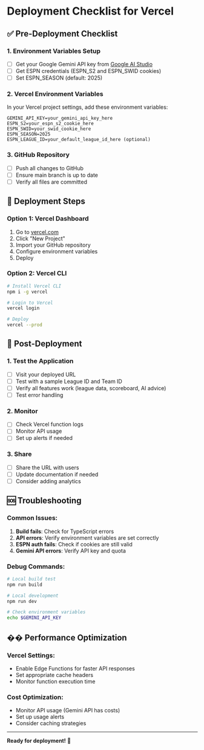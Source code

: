 # Deployment Checklist for Vercel

## ✅ Pre-Deployment Checklist

### 1. Environment Variables Setup
- [ ] Get your Google Gemini API key from [Google AI Studio](https://makersuite.google.com/app/apikey)
- [ ] Get ESPN credentials (ESPN_S2 and ESPN_SWID cookies)
- [ ] Set ESPN_SEASON (default: 2025)

### 2. Vercel Environment Variables
In your Vercel project settings, add these environment variables:

```
GEMINI_API_KEY=your_gemini_api_key_here
ESPN_S2=your_espn_s2_cookie_here
ESPN_SWID=your_swid_cookie_here
ESPN_SEASON=2025
ESPN_LEAGUE_ID=your_default_league_id_here (optional)
```

### 3. GitHub Repository
- [ ] Push all changes to GitHub
- [ ] Ensure main branch is up to date
- [ ] Verify all files are committed

## 🚀 Deployment Steps

### Option 1: Vercel Dashboard
1. Go to [vercel.com](https://vercel.com)
2. Click "New Project"
3. Import your GitHub repository
4. Configure environment variables
5. Deploy

### Option 2: Vercel CLI
```bash
# Install Vercel CLI
npm i -g vercel

# Login to Vercel
vercel login

# Deploy
vercel --prod
```

## 🔧 Post-Deployment

### 1. Test the Application
- [ ] Visit your deployed URL
- [ ] Test with a sample League ID and Team ID
- [ ] Verify all features work (league data, scoreboard, AI advice)
- [ ] Test error handling

### 2. Monitor
- [ ] Check Vercel function logs
- [ ] Monitor API usage
- [ ] Set up alerts if needed

### 3. Share
- [ ] Share the URL with users
- [ ] Update documentation if needed
- [ ] Consider adding analytics

## 🆘 Troubleshooting

### Common Issues:
1. **Build fails**: Check for TypeScript errors
2. **API errors**: Verify environment variables are set correctly
3. **ESPN auth fails**: Check if cookies are still valid
4. **Gemini API errors**: Verify API key and quota

### Debug Commands:
```bash
# Local build test
npm run build

# Local development
npm run dev

# Check environment variables
echo $GEMINI_API_KEY
```

## �� Performance Optimization

### Vercel Settings:
- Enable Edge Functions for faster API responses
- Set appropriate cache headers
- Monitor function execution time

### Cost Optimization:
- Monitor API usage (Gemini API has costs)
- Set up usage alerts
- Consider caching strategies

---

**Ready for deployment!** 🚀
